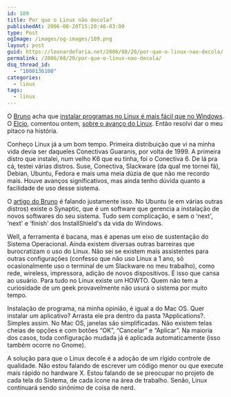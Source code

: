 ```yaml
---
id: 109
title: Por que o Linux não decola?
publishedAt: 2006-08-20T15:20:46-03:00
type: Post
ogImage: /images/og-images/109.png
layout: post
guid: https://leonardofaria.net/2006/08/20/por-que-o-linux-nao-decola/
permalink: /2006/08/20/por-que-o-linux-nao-decola/
dsq_thread_id:
  - "1000136100"
categories:
  - linux
tags:
  - linux
---
```

O [Bruno](http://www.brunotorres.net) acha que [instalar programas no Linux é mais fácil que no Windows](http://brunotorres.net/2005/10/20/instalar-programas-no-linux-e-mais-facil-que-no-windows). O [Elcio](http://blog.elcio.com.br/), comentou ontem, [sobre o avanço do Linux](http://blog.elcio.com.br/ubuntu-xara-e-o-avanco-do-linux/). Então resolvi dar o meu pitaco na história.

Conheço Linux já a um bom tempo. Primeira distribuição que vi na minha vida devia ser daqueles Conectivas Guaranis, por volta de 1999. A primeira distro que instalei, num velho K6 que eu tinha, foi o Conectiva 6. De lá pra cá, testei várias distros. Suse, Conectiva, Slackware (da qual me tornei fã), Debian, Ubuntu, Fedora e mais uma meia dúzia de que não me recordo mais. Houve avanços significativos, mas ainda tenho dúvida quanto a facilidade de uso desse sistema.

O [artigo do Bruno](http://brunotorres.net/2005/10/20/instalar-programas-no-linux-e-mais-facil-que-no-windows) é falando justamente isso. No Ubuntu (e em várias outras distros) existe o Synaptic, que é um software que gerencia a instalação de novos softwares do seu sistema. Tudo sem complicação, e sem o &#8216;next', &#8216;next' e &#8216;finish' dos InstallShield's da vida do Windows.

Well, a ferramenta é bacana, mas é apenas um eixo de sustentação do Sistema Operacional. Ainda existem diversas outras barreiras que burocratizam o uso do Linux. Não sei se existem mais assistentes para outras configurações (confesso que não uso Linux a 1 ano, só ocasionalmente uso o terminal de um Slackware no meu trabalho), como rede, wireless, impressora, adição de novos dispositivos. É isso que cansa ao usuário. Para tudo no Linux existe um HOWTO. Quem não tem a curiosidade de um geek provavelmente não usurá o sistema por muito tempo.

Instalação de programa, na minha opinião, é igual a do Mac OS. Quer instalar um aplicativo? Arrasta ele pra dentro da pasta ?Applications?. Simples assim. No Mac OS, janelas são simplificadas. Não existem telas cheias de opções e com botões &#8220;OK&#8221;, &#8220;Cancelar&#8221; e &#8220;Aplicar&#8221;. Na maioria dos casos, toda configuração mudada já é aplicada automaticamente (isso também ocorre no Gnome).

A solução para que o Linux decole é a adoção de um rígido controle de qualidade. Não estou falando de escrever um código menor ou que execute mais rápido no hardware X. Estou falando de se preocupar no projeto de cada tela do Sistema, de cada ícone na área de trabalho. Senão, Linux continuará sendo sinônimo de coisa de nerd.
